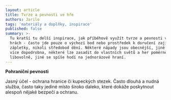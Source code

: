 ```yaml
---
layout: article
title: Tvrze a pevnosti ve hře
authors: Jarilo
tags: 'materiály a doplňky, inspirace'
published: false
summary: >-
  Tu kratší tu delší inspirace, jak příběhově využít tvrze a pevnosti ve vašich
  hrách - často jde pouze o výchozí bod nebo prostředek k doručení zajímavé
  zápletky, nikoli středobod dění. Některé nápady jsou obecnější, jiné popsané
  více dopodrobna, některé lze zasadit do vlastních světů a her poměrně
  libovolně, jiné se spíše hodí na jednorázové hraní.
---
```

**Pohraniční pevnosti**

Jasný účel - ochrana hranice či kupeckých stezek. Často dlouhá a nudná služba, často taky jediné místo široko daleko, které dokáže poskytnout alespoň nějaké bezpečí a ochranu.